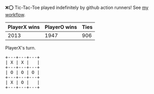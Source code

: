 :x::o: Tic-Tac-Toe played indefinitely by github action runners! See [my workflow](.github/workflows/play.yaml).

|PlayerX wins|PlayerO wins|Ties|
|-|-|-|
|2013|1947|906|

PlayerX's turn.

<pre>
+---+---+---+
| X | X |   |
+---+---+---+
| O | O | O |
+---+---+---+
| X | O |   |
+---+---+---+
</pre>